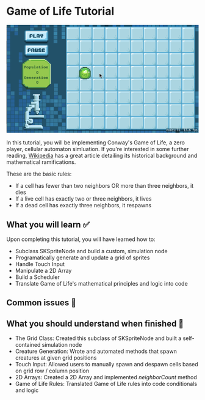 # Game of Life Tutorial

![Gameplay Gif](./Screenshots/GamePlay.gif)

In this tutorial, you will be implementing Conway's Game of Life, a zero player, cellular automaton simluation.
If you're interested in some further reading, [Wikipedia](https://en.wikipedia.org/wiki/Conway%27s_Game_of_Life) has a great
article detailing its historical background and mathematical ramifications.

These are the basic rules:
- If a cell has fewer than two neighbors OR more than three neighbors, it dies
- If a live cell has exactly two or three neighbors, it lives
- If a dead cell has exactly three neighbors, it respawns

## What you will learn :white_check_mark:
Upon completing this tutorial, you will have learned how to:
- Subclass SKSpriteNode and build a custom, simulation node
- Programatically generate and update a grid of sprites
- Handle Touch Input
- Manipulate a 2D Array
- Build a Scheduler
- Translate Game of Life's mathematical principles and logic into code

## Common issues :bug:

## What you should understand when finished :checkered_flag:
- The Grid Class: Created this subclass of SKSpriteNode and built a self-contained simulation node
- Creature Generation: Wrote and automated methods that spawn creatures at given grid positions
- Touch Input: Allowed users to manually spawn and despawn cells based on grid row / column position
- 2D Arrays: Created a 2D Array and implemented *neighborCount* method
- Game of Life Rules: Translated Game of Life rules into code conditionals and logic

